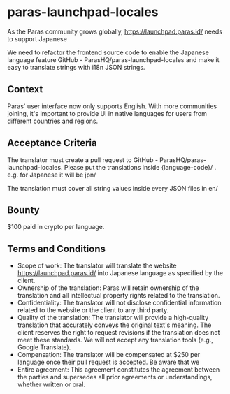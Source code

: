 # paras-launchpad-locales

As the Paras community grows globally, https://launchpad.paras.id/ needs to support Japanese 

We need to refactor the frontend source code to enable the Japanese language feature GitHub - ParasHQ/paras-launchpad-locales and make it easy to translate strings with i18n JSON strings.

## Context

Paras' user interface now only supports English. With more communities joining, it's important to provide UI in native languages for users from different countries and regions.

## Acceptance Criteria

The translator must create a pull request to GitHub - ParasHQ/paras-launchpad-locales. Please put the translations inside {language-code}/ . e.g. for Japanese it will be jpn/

The translation must cover all string values inside every JSON files in en/

## Bounty

$100 paid in crypto per language.

## Terms and Conditions

- Scope of work: The translator will translate the website https://launchpad.paras.id/ into Japanese language as specified by the client.
- Ownership of the translation: Paras will retain ownership of the translation and all intellectual property rights related to the translation.
- Confidentiality: The translator will not disclose confidential information related to the website or the client to any third party.
- Quality of the translation: The translator will provide a high-quality translation that accurately conveys the original text's meaning. The client reserves the right to request revisions if the translation does not meet these standards. We will not accept any translation tools (e.g., Google Translate).
- Compensation: The translator will be compensated at $250 per language once their pull request is accepted. Be aware that we
- Entire agreement: This agreement constitutes the agreement between the parties and supersedes all prior agreements or understandings, whether written or oral.
